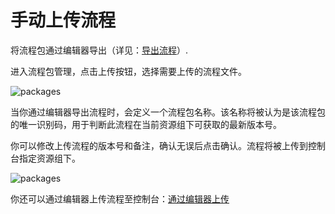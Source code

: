 # 手动上传流程

将流程包通过编辑器导出（详见：[导出流程](../../../Studio/Introduction/TheUserInterface.md)）.

进入流程包管理，点击上传按钮，选择需要上传的流程文件。

![packages](https://docimages.blob.core.chinacloudapi.cn/images/Console/packages/V3package3.png)

当你通过编辑器导出流程时，会定义一个流程包名称。该名称将被认为是该流程包的唯一识别码，用于判断此流程在当前资源组下可获取的最新版本号。

你可以修改上传流程的版本号和备注，确认无误后点击确认。流程将被上传到控制台指定资源组下。

![packages](https://docimages.blob.core.chinacloudapi.cn/images/Console/packages/V3package4.png)

你还可以通过编辑器上传流程至控制台：[通过编辑器上传](../../../Studio/process/CreateProject/CreateProject.md)
